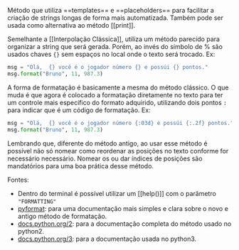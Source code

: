 Método que utiliza ==templates== e ==placeholders== para facilitar a criação de strings longas de forma mais automatizada. Também pode ser usada como alternativa ao método [[print]].

Semelhante a [[Interpolação Clássica]], utiliza um método parecido para organizar a string que será gerada. Porém, ao invés do símbolo de % são usados chaves `{}` sem espaços no local onde o texto será trocado.
 Ex:
```Python
msg = "Olá,  {} você é o jogador número {} e possúi {} pontos."
msg.format("Bruno", 11, 987.3)
```

A forma de formatação é basicamente a mesma do método clássico. O que muda é que agora é colocado a formatação diretamente no texto para ter um controle mais específico do formato adquirido, utilizando dois pontos `:` para indicar que é um código de formatação.
Ex:
```python
msg = "Olá,  {} você é o jogador número {:03d} e possúi {:.2f} pontos."
msg.format("Bruno", 11, 987.3)
```

Lembrando que, diferente do método antigo, ao usar esse método é possível não só nomear como reordenar as posições no texto conforme for necessário necessário. Nomear os ou dar índices de posições são mandatórios para uma boa prática desse método.

Fontes:
- Dentro do terminal é possível utilizar um [[help()]] com o parâmetro `"FORMATTING"`
- [pyformat](https://pyformat.info/): para uma documentação mais simples e clara sobre o novo e antigo método de formatação.
- [docs.python.org/2](https://docs.python.org/2/library/stdtypes.html#string-formatting): para a documentação completa do método usado no python2.
- [docs.python.org/3](https://docs.python.org/3/library/string.html#string-formatting): para a documentação usada no python3.
